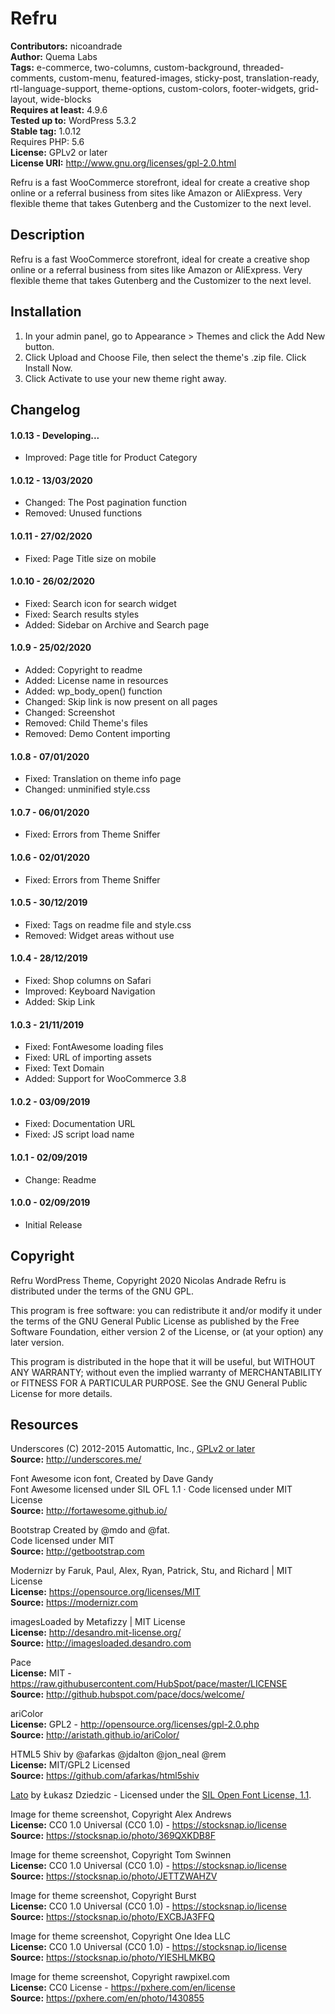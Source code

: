 # Refru 
**Contributors:** nicoandrade  
**Author:** Quema Labs  
**Tags:** e-commerce, two-columns, custom-background, threaded-comments, custom-menu, featured-images, sticky-post, translation-ready, rtl-language-support, theme-options, custom-colors, footer-widgets, grid-layout, wide-blocks  
**Requires at least:** 4.9.6  
**Tested up to:** WordPress 5.3.2  
**Stable tag:** 1.0.12  
Requires PHP: 5.6  
**License:** GPLv2 or later  
**License URI:** http://www.gnu.org/licenses/gpl-2.0.html  

Refru is a fast WooCommerce storefront, ideal for create a creative shop online or a referral business from sites like Amazon or AliExpress. Very flexible theme that takes Gutenberg and the Customizer to the next level.


## Description 
Refru is a fast WooCommerce storefront, ideal for create a creative shop online or a referral business from sites like Amazon or AliExpress. Very flexible theme that takes Gutenberg and the Customizer to the next level.


## Installation 
1. In your admin panel, go to Appearance > Themes and click the Add New button.
2. Click Upload and Choose File, then select the theme's .zip file. Click Install Now.
3. Click Activate to use your new theme right away.


## Changelog 

#### 1.0.13 - Developing... 
* Improved: Page title for Product Category

#### 1.0.12 - 13/03/2020 
* Changed: The Post pagination function
* Removed: Unused functions

#### 1.0.11 - 27/02/2020 
* Fixed: Page Title size on mobile

#### 1.0.10 - 26/02/2020 
* Fixed: Search icon for search widget
* Fixed: Search results styles
* Added: Sidebar on Archive and Search page

#### 1.0.9 - 25/02/2020 
* Added: Copyright to readme
* Added: License name in resources
* Added: wp_body_open() function
* Changed: Skip link is now present on all pages
* Changed: Screenshot
* Removed: Child Theme's files
* Removed: Demo Content importing

#### 1.0.8 - 07/01/2020 
* Fixed: Translation on theme info page
* Changed: unminified style.css

#### 1.0.7 - 06/01/2020 
* Fixed: Errors from Theme Sniffer

#### 1.0.6 - 02/01/2020 
* Fixed: Errors from Theme Sniffer

#### 1.0.5 - 30/12/2019 
* Fixed: Tags on readme file and style.css
* Removed: Widget areas without use

#### 1.0.4 - 28/12/2019 
* Fixed: Shop columns on Safari
* Improved: Keyboard Navigation
* Added: Skip Link

#### 1.0.3 - 21/11/2019 
* Fixed: FontAwesome loading files
* Fixed: URL of importing assets
* Fixed: Text Domain
* Added: Support for WooCommerce 3.8

#### 1.0.2 - 03/09/2019 
* Fixed: Documentation URL
* Fixed: JS script load name

#### 1.0.1 - 02/09/2019 
* Change: Readme

#### 1.0.0 - 02/09/2019 
* Initial Release


## Copyright 

Refru WordPress Theme, Copyright 2020 Nicolas Andrade
Refru is distributed under the terms of the GNU GPL.

This program is free software: you can redistribute it and/or modify
it under the terms of the GNU General Public License as published by
the Free Software Foundation, either version 2 of the License, or
(at your option) any later version.

This program is distributed in the hope that it will be useful,
but WITHOUT ANY WARRANTY; without even the implied warranty of
MERCHANTABILITY or FITNESS FOR A PARTICULAR PURPOSE. See the
GNU General Public License for more details.


## Resources 
Underscores 
(C) 2012-2015 Automattic, Inc., [GPLv2 or later](https://www.gnu.org/licenses/gpl-2.0.html)  
**Source:** http://underscores.me/  

Font Awesome icon font, Created by Dave Gandy  
Font Awesome licensed under SIL OFL 1.1 · Code licensed under MIT License  
**Source:** http://fortawesome.github.io/  

Bootstrap Created by @mdo and @fat.  
Code licensed under MIT  
**Source:** http://getbootstrap.com  

Modernizr by Faruk, Paul, Alex, Ryan, Patrick, Stu, and Richard | MIT License  
**License:** https://opensource.org/licenses/MIT  
**Source:** https://modernizr.com  

imagesLoaded by Metafizzy | MIT License  
**License:** http://desandro.mit-license.org/  
**Source:** http://imagesloaded.desandro.com  

Pace  
**License:** MIT - https://raw.githubusercontent.com/HubSpot/pace/master/LICENSE  
**Source:** http://github.hubspot.com/pace/docs/welcome/  

ariColor  
**License:** GPL2 - http://opensource.org/licenses/gpl-2.0.php  
**Source:** http://aristath.github.io/ariColor/  

HTML5 Shiv by @afarkas @jdalton @jon_neal @rem  
**License:** MIT/GPL2 Licensed  
**Source:** https://github.com/afarkas/html5shiv  

[Lato](https://fonts.google.com/specimen/Lato) by Łukasz Dziedzic - Licensed under the [SIL Open Font License, 1.1](http://scripts.sil.org/OFL).  

Image for theme screenshot, Copyright Alex Andrews  
**License:** CC0 1.0 Universal (CC0 1.0) - https://stocksnap.io/license  
**Source:** https://stocksnap.io/photo/369QXKDB8F  

Image for theme screenshot, Copyright Tom Swinnen  
**License:** CC0 1.0 Universal (CC0 1.0) - https://stocksnap.io/license  
**Source:** https://stocksnap.io/photo/JETTZWAHZV  

Image for theme screenshot, Copyright Burst  
**License:** CC0 1.0 Universal (CC0 1.0) - https://stocksnap.io/license  
**Source:** https://stocksnap.io/photo/EXCBJA3FFQ  

Image for theme screenshot, Copyright One Idea LLC  
**License:** CC0 1.0 Universal (CC0 1.0) - https://stocksnap.io/license  
**Source:** https://stocksnap.io/photo/YIESHLMKBQ  

Image for theme screenshot, Copyright rawpixel.com  
**License:** CC0 License - https://pxhere.com/en/license  
**Source:** https://pxhere.com/en/photo/1430855  
